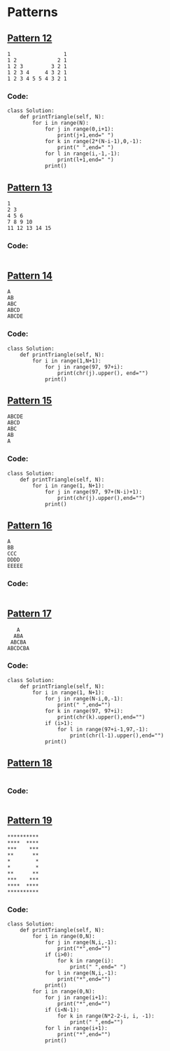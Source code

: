 # Patterns

## [Pattern 12](https://practice.geeksforgeeks.org/problems/double-triangle-pattern-1662664259/1?utm_source=youtube&utm_medium=collab_striver_ytdescription&utm_campaign=pattern_12)
```
1                 1
1 2             2 1
1 2 3         3 2 1
1 2 3 4     4 3 2 1
1 2 3 4 5 5 4 3 2 1
```
### Code:
```
class Solution:
    def printTriangle(self, N):
        for i in range(N):
            for j in range(0,i+1):
                print(j+1,end=" ")
            for k in range(2*(N-i-1),0,-1):
                print(" ",end=" ")
            for l in range(i,-1,-1):
                print(l+1,end=" ")
            print()
```

## [Pattern 13](https://practice.geeksforgeeks.org/problems/triangle-pattern-1661718712/1?utm_source=youtube&utm_medium=collab_striver_ytdescription&utm_campaign=pattern_13)
```
1 
2 3 
4 5 6 
7 8 9 10 
11 12 13 14 15
```
### Code:
```
```
## [Pattern 14](https://practice.geeksforgeeks.org/problems/triangle-pattern-1662284916/1?utm_source=youtube&utm_medium=collab_striver_ytdescription&utm_campaign=pattern_14)
```
A
AB
ABC
ABCD
ABCDE
```
### Code:
```
class Solution:
    def printTriangle(self, N):
        for i in range(1,N+1):
            for j in range(97, 97+i):
                print(chr(j).upper(), end="")
            print()
```
## [Pattern 15](https://practice.geeksforgeeks.org/problems/triangle-pattern-1662285196/1?utm_source=youtube&utm_medium=collab_striver_ytdescription&utm_campaign=pattern_15)
```
ABCDE
ABCD
ABC
AB
A
```
### Code:
```
class Solution:
    def printTriangle(self, N):
        for i in range(1, N+1):
            for j in range(97, 97+(N-i)+1):
                print(chr(j).upper(),end="")
            print()
```
## [Pattern 16](https://practice.geeksforgeeks.org/problems/triangle-pattern-1662285334/1?utm_source=youtube&utm_medium=collab_striver_ytdescription&utm_campaign=pattern_16)
```
A
BB
CCC
DDDD
EEEEE
```
### Code:
```

```

## [Pattern 17](https://practice.geeksforgeeks.org/problems/triangle-pattern-1662285911/1?utm_source=youtube&utm_medium=collab_striver_ytdescription&utm_campaign=pattern_17)
```
   A
  ABA
 ABCBA
ABCDCBA
```
### Code:
```
class Solution:
    def printTriangle(self, N):
        for i in range(1, N+1):
            for j in range(N-i,0,-1):
                print(" ",end="")
            for k in range(97, 97+i):
                print(chr(k).upper(),end="")
            if (i>1):
                for l in range(97+i-1,97,-1):
                    print(chr(l-1).upper(),end="")
            print()
```
## [Pattern 18]()
```
```
### Code:
```
```
## [Pattern 19](https://practice.geeksforgeeks.org/problems/double-triangle-pattern/1?utm_source=youtube&utm_medium=collab_striver_ytdescription&utm_campaign=pattern_19)
```
**********
****  ****
***    ***
**      **
*        *
*        *
**      **
***    ***
****  ****
**********
```
### Code:
```
class Solution:
    def printTriangle(self, N):
        for i in range(0,N):
            for j in range(N,i,-1):
                print("*",end="")
            if (i>0):
                for k in range(i):
                    print(" ",end=" ")
            for l in range(N,i,-1):
                print("*",end="")
            print()
        for i in range(0,N):
            for j in range(i+1):
                print("*",end="")
            if (i<N-1):
                for k in range(N*2-2-i, i, -1):
                    print(" ",end="")
            for l in range(i+1):
                print("*",end="")
            print()
```
